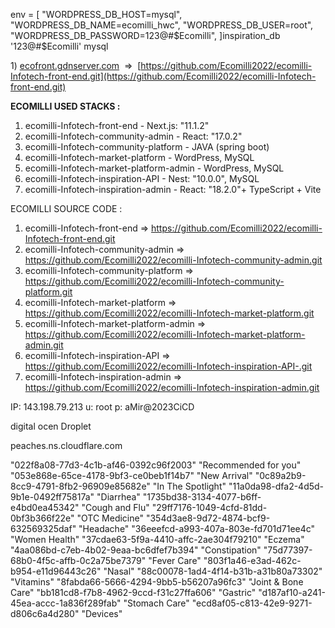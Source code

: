 
env = [
    "WORDPRESS_DB_HOST=mysql",
    "WORDPRESS_DB_NAME=ecomilli_hwc",
    "WORDPRESS_DB_USER=root",
    "WORDPRESS_DB_PASSWORD=123@#$Ecomilli",
  ]inspiration_db
'123@#$Ecomilli'
mysql



1) [ecofront.gdnserver.com](https://ecofront.gdnserver.com/)  =>  [https://github.com/Ecomilli2022/ecomilli-Infotech-front-end.git](https://github.com/Ecomilli2022/ecomilli-Infotech-front-end.git)


**ECOMILLI USED STACKS :**
1)  ecomilli-Infotech-front-end - Next.js: "11.1.2"
2) ecomilli-Infotech-community-admin - React: "17.0.2"
3) ecomilli-Infotech-community-platform -  JAVA (spring boot)
4) ecomilli-Infotech-market-platform - WordPress, MySQL
5) ecomilli-Infotech-market-platform-admin -  WordPress, MySQL
6) ecomilli-Infotech-inspiration-API - Nest: "10.0.0", MySQL
7) ecomilli-Infotech-inspiration-admin - React: "18.2.0"+ TypeScript + Vite

ECOMILLI SOURCE CODE :
1)  ecomilli-Infotech-front-end => https://github.com/Ecomilli2022/ecomilli-Infotech-front-end.git
2) ecomilli-Infotech-community-admin => https://github.com/Ecomilli2022/ecomilli-Infotech-community-admin.git
3)  ecomilli-Infotech-community-platform => https://github.com/Ecomilli2022/ecomilli-Infotech-community-platform.git
4)  ecomilli-Infotech-market-platform => https://github.com/Ecomilli2022/ecomilli-Infotech-market-platform.git
5) ecomilli-Infotech-market-platform-admin => https://github.com/Ecomilli2022/ecomilli-Infotech-market-platform-admin.git
6)  ecomilli-Infotech-inspiration-API => https://github.com/Ecomilli2022/ecomilli-Infotech-inspiration-API-.git
7) ecomilli-Infotech-inspiration-admin =>  https://github.com/Ecomilli2022/ecomilli-Infotech-inspiration-admin.git

IP: 143.198.79.213
u: root
p: aMir@2023CiCD

digital ocen Droplet

peaches.ns.cloudflare.com


"022f8a08-77d3-4c1b-af46-0392c96f2003"	"Recommended for you"
"053e868e-65ce-4178-9bf3-ce0beb1f14b7"	"New Arrival"
"0c89a2b9-8cc9-4791-8fb2-96909e85682e"	"In The Spotlight"
"11a0da98-dfa2-4d5d-9b1e-0492ff75817a"	"Diarrhea"
"1735bd38-3134-4077-b6ff-e4bd0ea45342"	"Cough and Flu"
"29ff7176-1049-4cfd-81dd-0bf3b366f22e"	"OTC Medicine"
"354d3ae8-9d72-4874-bcf9-632569325daf"	"Headache"
"36eeefcd-a993-407a-803e-fd701d71ee4c"	"Women Health"
"37cdae63-5f9a-4410-affc-2ae304f79210"	"Eczema"
"4aa086bd-c7eb-4b02-9eaa-bc6dfef7b394"	"Constipation"
"75d77397-68b0-4f5c-affb-0c2a75be7379"	"Fever Care"
"803f1a46-e3ad-462c-b954-e11d96443c26"	"Nasal"
"88c00078-1ad4-4f14-b31b-a31b80a73302"	"Vitamins"
"8fabda66-5666-4294-9bb5-b56207a96fc3"	"Joint & Bone Care"
"bb181cd8-f7b8-4962-9ccd-f31c27ffa606"	"Gastric"
"d187af10-a241-45ea-accc-1a836f289fab"	"Stomach Care"
"ecd8af05-c813-42e9-9271-d806c6a4d280"	"Devices"



